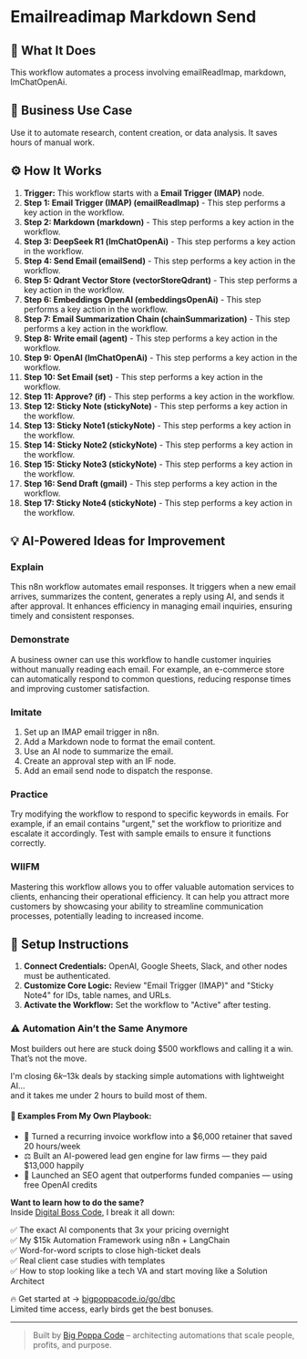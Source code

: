 # Emailreadimap Markdown Send

## 🚀 What It Does
This workflow automates a process involving emailReadImap, markdown, lmChatOpenAi.

## 💼 Business Use Case
Use it to automate research, content creation, or data analysis. It saves hours of manual work.

## ⚙️ How It Works
1.  **Trigger:** This workflow starts with a **Email Trigger (IMAP)** node.
2. **Step 1: Email Trigger (IMAP) (emailReadImap)** - This step performs a key action in the workflow.
3. **Step 2: Markdown (markdown)** - This step performs a key action in the workflow.
4. **Step 3: DeepSeek R1 (lmChatOpenAi)** - This step performs a key action in the workflow.
5. **Step 4: Send Email (emailSend)** - This step performs a key action in the workflow.
6. **Step 5: Qdrant Vector Store (vectorStoreQdrant)** - This step performs a key action in the workflow.
7. **Step 6: Embeddings OpenAI (embeddingsOpenAi)** - This step performs a key action in the workflow.
8. **Step 7: Email Summarization Chain (chainSummarization)** - This step performs a key action in the workflow.
9. **Step 8: Write email (agent)** - This step performs a key action in the workflow.
10. **Step 9: OpenAI (lmChatOpenAi)** - This step performs a key action in the workflow.
11. **Step 10: Set Email (set)** - This step performs a key action in the workflow.
12. **Step 11: Approve? (if)** - This step performs a key action in the workflow.
13. **Step 12: Sticky Note (stickyNote)** - This step performs a key action in the workflow.
14. **Step 13: Sticky Note1 (stickyNote)** - This step performs a key action in the workflow.
15. **Step 14: Sticky Note2 (stickyNote)** - This step performs a key action in the workflow.
16. **Step 15: Sticky Note3 (stickyNote)** - This step performs a key action in the workflow.
17. **Step 16: Send Draft (gmail)** - This step performs a key action in the workflow.
18. **Step 17: Sticky Note4 (stickyNote)** - This step performs a key action in the workflow.

## 💡 AI-Powered Ideas for Improvement
### Explain
This n8n workflow automates email responses. It triggers when a new email arrives, summarizes the content, generates a reply using AI, and sends it after approval. It enhances efficiency in managing email inquiries, ensuring timely and consistent responses.

### Demonstrate
A business owner can use this workflow to handle customer inquiries without manually reading each email. For example, an e-commerce store can automatically respond to common questions, reducing response times and improving customer satisfaction.

### Imitate
1. Set up an IMAP email trigger in n8n.
2. Add a Markdown node to format the email content.
3. Use an AI node to summarize the email.
4. Create an approval step with an IF node.
5. Add an email send node to dispatch the response.

### Practice
Try modifying the workflow to respond to specific keywords in emails. For example, if an email contains "urgent," set the workflow to prioritize and escalate it accordingly. Test with sample emails to ensure it functions correctly.

### WIIFM
Mastering this workflow allows you to offer valuable automation services to clients, enhancing their operational efficiency. It can help you attract more customers by showcasing your ability to streamline communication processes, potentially leading to increased income.

## 🔧 Setup Instructions
1. **Connect Credentials:** OpenAI, Google Sheets, Slack, and other nodes must be authenticated.
2. **Customize Core Logic:** Review "Email Trigger (IMAP)" and "Sticky Note4" for IDs, table names, and URLs.
3. **Activate the Workflow:** Set the workflow to "Active" after testing.

### ⚠️ Automation Ain’t the Same Anymore

Most builders out here are stuck doing $500 workflows and calling it a win.  
That’s not the move.  

I'm closing $6k–$13k deals by stacking simple automations with lightweight AI...  
and it takes me under 2 hours to build most of them.

#### 🧠 Examples From My Own Playbook:
- 🔁 Turned a recurring invoice workflow into a $6,000 retainer that saved 20 hours/week  
- ⚖️ Built an AI-powered lead gen engine for law firms — they paid $13,000 happily  
- 🚀 Launched an SEO agent that outperforms funded companies — using free OpenAI credits  

**Want to learn how to do the same?**  
Inside [Digital Boss Code](https://bigpoppacode.io/go/dbc), I break it all down:

✅ The exact AI components that 3x your pricing overnight  
✅ My $15k Automation Framework using n8n + LangChain  
✅ Word-for-word scripts to close high-ticket deals  
✅ Real client case studies with templates  
✅ How to stop looking like a tech VA and start moving like a Solution Architect  

🔥 Get started at → [bigpoppacode.io/go/dbc](https://bigpoppacode.io/go/dbc)  
Limited time access, early birds get the best bonuses.

---
> Built by [Big Poppa Code](https://bigpoppacode.io) – architecting automations that scale people, profits, and purpose.
